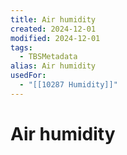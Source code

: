 ```yaml
---
title: Air humidity
created: 2024-12-01
modified: 2024-12-01
tags:
  - TBSMetadata
alias: Air humidity
usedFor:
  - "[[10287 Humidity]]"
---
```

# Air humidity
